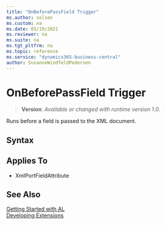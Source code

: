 ```yaml
---
title: "OnBeforePassField Trigger"
ms.author: solsen
ms.custom: na
ms.date: 03/19/2021
ms.reviewer: na
ms.suite: na
ms.tgt_pltfrm: na
ms.topic: reference
ms.service: "dynamics365-business-central"
author: SusanneWindfeldPedersen
---
```

[//]: # (START>DO_NOT_EDIT)
[//]: # (IMPORTANT:Do not edit any of the content between here and the END>DO_NOT_EDIT.)
[//]: # (Any modifications should be made in the .xml files in the ModernDev repo.)
# OnBeforePassField Trigger
> **Version**: _Available or changed with runtime version 1.0._

Runs before a field is passed to the XML document.

## Syntax



## Applies To
- XmlPortFieldAttribute


[//]: # (IMPORTANT: END>DO_NOT_EDIT)
## See Also  
[Getting Started with AL](../devenv-get-started.md)  
[Developing Extensions](../devenv-dev-overview.md)  